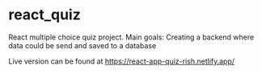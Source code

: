# react_quiz

React multiple choice quiz project. 
Main goals:
Creating a backend where data could be send and saved to a database


Live version can be found at https://react-app-quiz-rish.netlify.app/
